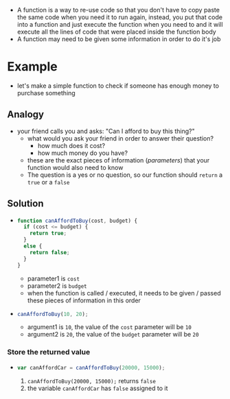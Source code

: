 - A function is a way to re-use code so that you don't have to copy paste the same code when you need it to run again, instead, you put that code into a function and just execute the function when you need to and it will execute all the lines of code that were placed inside the function body
- A function may need to be given some information in order to do it's job

# Example
- let's make a simple function to check if someone has enough money to purchase something

## Analogy
- your friend calls you and asks: "Can I afford to buy this thing?"
  - what would you ask your friend in order to answer their question?
    - how much does it cost?
    - how much money do you have?
  - these are the exact pieces of information (*parameters*) that your function would also need to know
  - The question is a yes or no question, so our function should `return` a `true` or a `false`

## Solution
- ``` js
  function canAffordToBuy(cost, budget) {
    if (cost <= budget) {
      return true;
    }
    else {
      return false;
    }
  }
    ```
  - parameter1 is `cost`
  - parameter2 is `budget`
  - when the function is called / executed, it needs to be given / passed these pieces of information in this order
- ``` js
  canAffordToBuy(10, 20);
    ```
  - argument1 is `10`, the value of the `cost` parameter will be `10`
  - argument2 is `20`, the value of the `budget` parameter will be `20`

### Store the returned value
- ``` js
  var canAffordCar = canAffordToBuy(20000, 15000);
    ```
  1. `canAffordToBuy(20000, 15000);` returns `false`
  2. the variable `canAffordCar` has `false` assigned to it
